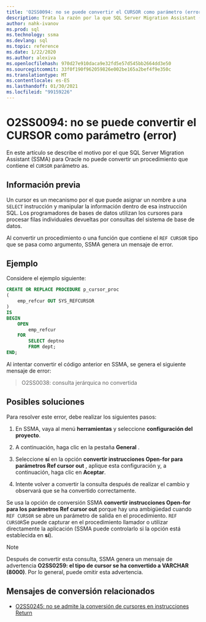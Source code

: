 ```yaml
---
title: 'O2SS0094: no se puede convertir el CURSOR como parámetro (error)'
description: Trata la razón por la que SQL Server Migration Assistant (SSMA) para Oracle no puede convertir un procedimiento que contiene el CURSOR como parámetro.
author: nahk-ivanov
ms.prod: sql
ms.technology: ssma
ms.devlang: sql
ms.topic: reference
ms.date: 1/22/2020
ms.author: alexiva
ms.openlocfilehash: 970d27e910daca9e32fd5e57d545bb2664dd3e50
ms.sourcegitcommit: 33f0f190f962059826e002be165a2bef4f9e350c
ms.translationtype: MT
ms.contentlocale: es-ES
ms.lasthandoff: 01/30/2021
ms.locfileid: "99159226"
---
```

# <a name="o2ss0094-unable-to-convert-cursor-as-parameter-error"></a>O2SS0094: no se puede convertir el CURSOR como parámetro (error)

En este artículo se describe el motivo por el que SQL Server Migration Assistant (SSMA) para Oracle no puede convertir un procedimiento que contiene el `CURSOR` parámetro as.

## <a name="background"></a>Información previa

Un cursor es un mecanismo por el que puede asignar un nombre a una `SELECT` instrucción y manipular la información dentro de esa instrucción SQL. Los programadores de bases de datos utilizan los cursores para procesar filas individuales devueltas por consultas del sistema de base de datos.

Al convertir un procedimiento o una función que contiene el `REF CURSOR` tipo que se pasa como argumento, SSMA genera un mensaje de error.

## <a name="example"></a>Ejemplo

Considere el ejemplo siguiente:

```sql
CREATE OR REPLACE PROCEDURE p_cursor_proc
(
    emp_refcur OUT SYS_REFCURSOR
)
IS
BEGIN
    OPEN
        emp_refcur
    FOR
        SELECT deptno
        FROM dept;
END;
```

Al intentar convertir el código anterior en SSMA, se genera el siguiente mensaje de error:

> O2SS0038: consulta jerárquica no convertida

## <a name="possible-remedies"></a>Posibles soluciones

Para resolver este error, debe realizar los siguientes pasos:

1. En SSMA, vaya al menú **herramientas** y seleccione **configuración del proyecto**.

2. A continuación, haga clic en la pestaña **General** .

3. Seleccione **sí** en la opción **convertir instrucciones Open-for para parámetros Ref cursor out** , aplique esta configuración y, a continuación, haga clic en **Aceptar**.

4. Intente volver a convertir la consulta después de realizar el cambio y observará que se ha convertido correctamente.

Se usa la opción de conversión SSMA **convertir instrucciones Open-for para los parámetros Ref cursor out** porque hay una ambigüedad cuando `REF CURSOR` se abre un parámetro de salida en el procedimiento. `REF CURSOR`Se puede capturar en el procedimiento llamador o utilizar directamente la aplicación (SSMA puede controlarlo si la opción está establecida en **sí**).

> [!NOTE]
> Después de convertir esta consulta, SSMA genera un mensaje de advertencia **O2SS0259: el tipo de cursor se ha convertido a VARCHAR (8000)**. Por lo general, puede omitir esta advertencia.

## <a name="related-conversion-messages"></a>Mensajes de conversión relacionados

* [O2SS0245: no se admite la conversión de cursores en instrucciones Return](o2ss0245.md)
